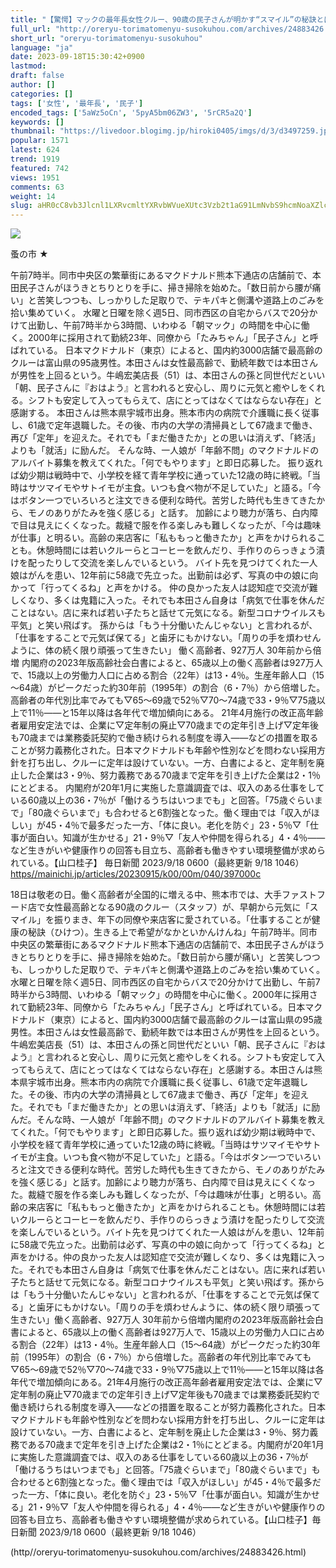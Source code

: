 ```yaml
---
title: "【驚愕】マックの最年長女性クルー、90歳の民子さんが明かす“スマイル”の秘訣とは？ "
full_url: "http://oreryu-torimatomenyu-susokuhou.com/archives/24883426.html"
short_url: "oreryu-torimatomenyu-susokuhou"
language: "ja"
date: 2023-09-18T15:30:42+0900
lastmod: 
draft: false
author: []
categories: []
tags: ['女性', '最年長', '民子']
encoded_tags: ['5aWz5oCn', '5pyA5bm06ZW3', '5rCR5a2Q']
keywords: []
thumbnail: "https://livedoor.blogimg.jp/hiroki0405/imgs/d/3/d3497259.jpg"
popular: 1571
latest: 624
trend: 1919
featured: 742
views: 1951
comments: 63
weight: 14
slug: aHR0cC8vb3Jlcnl1LXRvcmltYXRvbWVueXUtc3Vzb2t1aG91LmNvbS9hcmNoaXZlcy8yNDg4MzQyNi5odG1s
---
```


![](https://livedoor.blogimg.jp/hiroki0405/imgs/d/3/d3497259.jpg)

<div><p>蚤の市 ★ </p> 午前7時半。同市中央区の繁華街にあるマクドナルド熊本下通店の店舗前で、本田民子さんがほうきとちりとりを手に、掃き掃除を始めた。「数日前から腰が痛い」と苦笑しつつも、しっかりした足取りで、テキパキと側溝や道路上のごみを拾い集めていく。 水曜と日曜を除く週5日、同市西区の自宅からバスで20分かけて出勤し、午前7時半から3時間、いわゆる「朝マック」の時間を中心に働く。2000年に採用されて勤続23年、同僚から「たみちゃん」「民子さん」と呼ばれている。 日本マクドナルド（東京）によると、国内約3000店舗で最高齢のクルーは富山県の95歳男性。本田さんは女性最高齢で、勤続年数では本田さんが男性を上回るという。牛嶋宏美店長（51）は、本田さんの孫と同世代だといい「朝、民子さんに『おはよう』と言われると安心し、周りに元気と癒やしをくれる。シフトも安定して入ってもらえて、店にとってはなくてはならない存在」と感謝する。 本田さんは熊本県宇城市出身。熊本市内の病院で介護職に長く従事し、61歳で定年退職した。その後、市内の大学の清掃員として67歳まで働き、再び「定年」を迎えた。それでも「まだ働きたか」との思いは消えず、「終活」よりも「就活」に励んだ。 そんな時、一人娘が「年齢不問」のマクドナルドのアルバイト募集を教えてくれた。「何でもやります」と即日応募した。 振り返れば幼少期は戦時中で、小学校を経て青年学校に通っていた12歳の時に終戦。「当時はサツマイモやサトイモが主食。いつも食べ物が不足していた」と語る。「今はボタン一つでいろいろと注文できる便利な時代。苦労した時代も生きてきたから、モノのありがたみを強く感じる」と話す。 加齢により聴力が落ち、白内障で目は見えにくくなった。裁縫で服を作る楽しみも難しくなったが、「今は趣味が仕事」と明るい。高齢の来店客に「私ももっと働きたか」と声をかけられることも。休憩時間には若いクルーらとコーヒーを飲んだり、手作りのらっきょう漬けを配ったりして交流を楽しんでいるという。 バイト先を見つけてくれた一人娘はがんを患い、12年前に58歳で先立った。出勤前は必ず、写真の中の娘に向かって「行ってくるね」と声をかける。 仲の良かった友人は認知症で交流が難しくなり、多くは鬼籍に入った。それでも本田さん自身は「病気で仕事を休んだことはない。店に来れば若い子たちと話せて元気になる。新型コロナウイルスも平気」と笑い飛ばす。 孫からは「もう十分働いたんじゃない」と言われるが、「仕事をすることで元気ば保てる」と歯牙にもかけない。「周りの手を煩わせんように、体の続く限り頑張って生きたい」 働く高齢者、927万人 30年前から倍増 内閣府の2023年版高齢社会白書によると、65歳以上の働く高齢者は927万人で、15歳以上の労働力人口に占める割合（22年）は13・4％。生産年齢人口（15～64歳）がピークだった約30年前（1995年）の割合（6・7％）から倍増した。高齢者の年代別比率でみても▽65～69歳で52％▽70～74歳で33・9％▽75歳以上で11％――と15年以降は各年代で増加傾向にある。 21年4月施行の改正高年齢者雇用安定法では、企業に▽定年制の廃止▽70歳までの定年引き上げ▽定年後も70歳までは業務委託契約で働き続けられる制度を導入――などの措置を取ることが努力義務化された。日本マクドナルドも年齢や性別などを問わない採用方針を打ち出し、クルーに定年は設けていない。一方、白書によると、定年制を廃止した企業は3・9％、努力義務である70歳まで定年を引き上げた企業は2・1％にとどまる。 内閣府が20年1月に実施した意識調査では、収入のある仕事をしている60歳以上の36・7％が「働けるうちはいつまでも」と回答。「75歳ぐらいまで」「80歳ぐらいまで」も合わせると6割強となった。働く理由では「収入がほしい」が45・4％で最多だった一方、「体に良い。老化を防ぐ」23・5％▽「仕事が面白い。知識が生かせる」21・9％▽「友人や仲間を得られる」4・4％――など生きがいや健康作りの回答も目立ち、高齢者も働きやすい環境整備が求められている。【山口桂子】 毎日新聞 2023/9/18 0600（最終更新 9/18 1046） <a target='_blank' href='https//mainichi.jp/articles/20230915/k00/00m/040/397000c'>https//mainichi.jp/articles/20230915/k00/00m/040/397000c</a> <p>18日は敬老の日。働く高齢者が全国的に増える中、熊本市では、大手ファストフード店で女性最高齢となる90歳のクルー（スタッフ）が、早朝から元気に「スマイル」を振りまき、年下の同僚や来店客に愛されている。「仕事することが健康の秘訣（ひけつ）。生きる上で希望がなかといかんけんね」午前7時半。同市中央区の繁華街にあるマクドナルド熊本下通店の店舗前で、本田民子さんがほうきとちりとりを手に、掃き掃除を始めた。「数日前から腰が痛い」と苦笑しつつも、しっかりした足取りで、テキパキと側溝や道路上のごみを拾い集めていく。水曜と日曜を除く週5日、同市西区の自宅からバスで20分かけて出勤し、午前7時半から3時間、いわゆる「朝マック」の時間を中心に働く。2000年に採用されて勤続23年、同僚から「たみちゃん」「民子さん」と呼ばれている。日本マクドナルド（東京）によると、国内約3000店舗で最高齢のクルーは富山県の95歳男性。本田さんは女性最高齢で、勤続年数では本田さんが男性を上回るという。牛嶋宏美店長（51）は、本田さんの孫と同世代だといい「朝、民子さんに『おはよう』と言われると安心し、周りに元気と癒やしをくれる。シフトも安定して入ってもらえて、店にとってはなくてはならない存在」と感謝する。本田さんは熊本県宇城市出身。熊本市内の病院で介護職に長く従事し、61歳で定年退職した。その後、市内の大学の清掃員として67歳まで働き、再び「定年」を迎えた。それでも「まだ働きたか」との思いは消えず、「終活」よりも「就活」に励んだ。そんな時、一人娘が「年齢不問」のマクドナルドのアルバイト募集を教えてくれた。「何でもやります」と即日応募した。振り返れば幼少期は戦時中で、小学校を経て青年学校に通っていた12歳の時に終戦。「当時はサツマイモやサトイモが主食。いつも食べ物が不足していた」と語る。「今はボタン一つでいろいろと注文できる便利な時代。苦労した時代も生きてきたから、モノのありがたみを強く感じる」と話す。加齢により聴力が落ち、白内障で目は見えにくくなった。裁縫で服を作る楽しみも難しくなったが、「今は趣味が仕事」と明るい。高齢の来店客に「私ももっと働きたか」と声をかけられることも。休憩時間には若いクルーらとコーヒーを飲んだり、手作りのらっきょう漬けを配ったりして交流を楽しんでいるという。バイト先を見つけてくれた一人娘はがんを患い、12年前に58歳で先立った。出勤前は必ず、写真の中の娘に向かって「行ってくるね」と声をかける。仲の良かった友人は認知症で交流が難しくなり、多くは鬼籍に入った。それでも本田さん自身は「病気で仕事を休んだことはない。店に来れば若い子たちと話せて元気になる。新型コロナウイルスも平気」と笑い飛ばす。孫からは「もう十分働いたんじゃない」と言われるが、「仕事をすることで元気ば保てる」と歯牙にもかけない。「周りの手を煩わせんように、体の続く限り頑張って生きたい」働く高齢者、927万人 30年前から倍増内閣府の2023年版高齢社会白書によると、65歳以上の働く高齢者は927万人で、15歳以上の労働力人口に占める割合（22年）は13・4％。生産年齢人口（15～64歳）がピークだった約30年前（1995年）の割合（6・7％）から倍増した。高齢者の年代別比率でみても▽65～69歳で52％▽70～74歳で33・9％▽75歳以上で11％――と15年以降は各年代で増加傾向にある。21年4月施行の改正高年齢者雇用安定法では、企業に▽定年制の廃止▽70歳までの定年引き上げ▽定年後も70歳までは業務委託契約で働き続けられる制度を導入――などの措置を取ることが努力義務化された。日本マクドナルドも年齢や性別などを問わない採用方針を打ち出し、クルーに定年は設けていない。一方、白書によると、定年制を廃止した企業は3・9％、努力義務である70歳まで定年を引き上げた企業は2・1％にとどまる。内閣府が20年1月に実施した意識調査では、収入のある仕事をしている60歳以上の36・7％が「働けるうちはいつまでも」と回答。「75歳ぐらいまで」「80歳ぐらいまで」も合わせると6割強となった。働く理由では「収入がほしい」が45・4％で最多だった一方、「体に良い。老化を防ぐ」23・5％▽「仕事が面白い。知識が生かせる」21・9％▽「友人や仲間を得られる」4・4％――など生きがいや健康作りの回答も目立ち、高齢者も働きやすい環境整備が求められている。【山口桂子】毎日新聞 2023/9/18 0600（最終更新 9/18 1046）</p></div>

(http//oreryu-torimatomenyu-susokuhou.com/archives/24883426.html)
